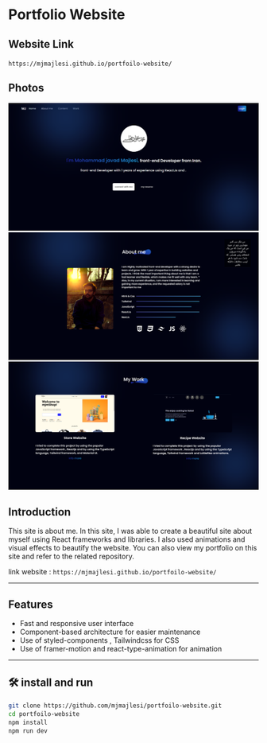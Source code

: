 # Portfolio Website

## Website Link
`https://mjmajlesi.github.io/portfoilo-website/`

## Photos
![Home Page](./src/assets/Home.png)
![AboutMe](./src/assets/aboutme.png)
![MyWork](./src/assets/mywork.png)

## Introduction

This site is about me. In this site, I was able to create a beautiful site about myself using React frameworks and libraries.
I also used animations and visual effects to beautify the website.
You can also view my portfolio on this site and refer to the related repository.

link website : `https://mjmajlesi.github.io/portfoilo-website/`

---

## Features

- Fast and responsive user interface
- Component-based architecture for easier maintenance
- Use of styled-components , Tailwindcss for CSS
- Use of framer-motion and react-type-animation for animation

---

## 🛠 install and run

```bash
git clone https://github.com/mjmajlesi/portfoilo-website.git
cd portfoilo-website
npm install
npm run dev
